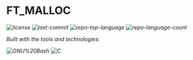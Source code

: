 <div id="top">

<!-- HEADER STYLE: MODERN -->
<div align="left" style="position: relative; width: 100%; height: 100%; ">
	
# FT_MALLOC

<em><em>

<!-- BADGES -->
<img src="https://img.shields.io/github/license/Vicente118/ft_malloc?style=for-the-badge&logo=opensourceinitiative&logoColor=white&color=00ADD8" alt="license">
<img src="https://img.shields.io/github/last-commit/Vicente118/ft_malloc?style=for-the-badge&logo=git&logoColor=white&color=00ADD8" alt="last-commit">
<img src="https://img.shields.io/github/languages/top/Vicente118/ft_malloc?style=for-the-badge&color=00ADD8" alt="repo-top-language">
<img src="https://img.shields.io/github/languages/count/Vicente118/ft_malloc?style=for-the-badge&color=00ADD8" alt="repo-language-count">

<em>Built with the tools and technologies:</em>

<img src="https://img.shields.io/badge/GNU%20Bash-4EAA25.svg?style=for-the-badge&logo=GNU-Bash&logoColor=white" alt="GNU%20Bash">
<img src="https://img.shields.io/badge/C-A8B9CC.svg?style=for-the-badge&logo=C&logoColor=black" alt="C">

</div>
</div>
<br clear="right">

---

## Table of Contents

I. [Table of Contents](#table-of-contents)<br>
II. [Overview](#overview)<br>
III. [Features](#features)<br>
IV. [Project Structure](#project-structure)<br>
&nbsp;&nbsp;&nbsp;&nbsp;IV.a. [Project Index](#project-index)<br>
V. [Getting Started](#getting-started)<br>
&nbsp;&nbsp;&nbsp;&nbsp;V.a. [Prerequisites](#prerequisites)<br>
&nbsp;&nbsp;&nbsp;&nbsp;V.b. [Installation](#installation)<br>
&nbsp;&nbsp;&nbsp;&nbsp;V.c. [Usage](#usage)<br>
&nbsp;&nbsp;&nbsp;&nbsp;V.d. [Testing](#testing)<br>
VI. [Roadmap](#roadmap)<br>
VII. [Contributing](#contributing)<br>
VIII. [License](#license)<br>
IX. [Acknowledgments](#acknowledgments)<br>

---

## Overview



---

## Features

<code>❯ REPLACE-ME</code>

---

## Project Structure

```sh
└── ft_malloc/
    ├── Makefile
    ├── Ressources
    │   ├── Cours.md
    │   └── GNU_Memory.md
    ├── diagram
    │   ├── ZonesAndBlocks.jpg
    │   ├── diagram.png
    │   ├── malloc_detailed_visualization.png
    │   └── memory.png
    ├── libft
    │   ├── Makefile
    │   ├── ft_atoi.c
    │   ├── ft_bzero.c
    │   ├── ft_calloc.c
    │   ├── ft_isalnum.c
    │   ├── ft_isalpha.c
    │   ├── ft_isascii.c
    │   ├── ft_isdigit.c
    │   ├── ft_isprint.c
    │   ├── ft_itoa.c
    │   ├── ft_lstadd_back_bonus.c
    │   ├── ft_lstadd_front_bonus.c
    │   ├── ft_lstclear_bonus.c
    │   ├── ft_lstdelone_bonus.c
    │   ├── ft_lstiter_bonus.c
    │   ├── ft_lstlast_bonus.c
    │   ├── ft_lstmap_bonus.c
    │   ├── ft_lstnew_bonus.c
    │   ├── ft_lstsize_bonus.c
    │   ├── ft_memchr.c
    │   ├── ft_memcmp.c
    │   ├── ft_memcpy.c
    │   ├── ft_memmove.c
    │   ├── ft_memset.c
    │   ├── ft_putchar_fd.c
    │   ├── ft_putendl_fd.c
    │   ├── ft_putnbr_fd.c
    │   ├── ft_putstr_fd.c
    │   ├── ft_split.c
    │   ├── ft_strchr.c
    │   ├── ft_strdup.c
    │   ├── ft_striteri.c
    │   ├── ft_strjoin.c
    │   ├── ft_strlcat.c
    │   ├── ft_strlcpy.c
    │   ├── ft_strlen.c
    │   ├── ft_strmapi.c
    │   ├── ft_strncmp.c
    │   ├── ft_strnstr.c
    │   ├── ft_strrchr.c
    │   ├── ft_strtrim.c
    │   ├── ft_substr.c
    │   ├── ft_tolower.c
    │   ├── ft_toupper.c
    │   └── libft.h
    ├── run.sh
    ├── src
    │   ├── free.c
    │   ├── malloc.c
    │   ├── malloc.h
    │   ├── realloc.c
    │   └── utils.c
    ├── test_fake.sh
    └── test_true.sh
```

### Project Index

<details open>
	<summary><b><code>FT_MALLOC/</code></b></summary>
	<!-- __root__ Submodule -->
	<details>
		<summary><b>__root__</b></summary>
		<blockquote>
			<div class='directory-path' style='padding: 8px 0; color: #666;'>
				<code><b>⦿ __root__</b></code>
			<table style='width: 100%; border-collapse: collapse;'>
			<thead>
				<tr style='background-color: #f8f9fa;'>
					<th style='width: 30%; text-align: left; padding: 8px;'>File Name</th>
					<th style='text-align: left; padding: 8px;'>Summary</th>
				</tr>
			</thead>
				<tr style='border-bottom: 1px solid #eee;'>
					<td style='padding: 8px;'><b><a href='https://github.com/Vicente118/ft_malloc/blob/master/test_true.sh'>test_true.sh</a></b></td>
					<td style='padding: 8px;'>Code>❯ REPLACE-ME</code></td>
				</tr>
				<tr style='border-bottom: 1px solid #eee;'>
					<td style='padding: 8px;'><b><a href='https://github.com/Vicente118/ft_malloc/blob/master/test_fake.sh'>test_fake.sh</a></b></td>
					<td style='padding: 8px;'>Code>❯ REPLACE-ME</code></td>
				</tr>
				<tr style='border-bottom: 1px solid #eee;'>
					<td style='padding: 8px;'><b><a href='https://github.com/Vicente118/ft_malloc/blob/master/run.sh'>run.sh</a></b></td>
					<td style='padding: 8px;'>Code>❯ REPLACE-ME</code></td>
				</tr>
				<tr style='border-bottom: 1px solid #eee;'>
					<td style='padding: 8px;'><b><a href='https://github.com/Vicente118/ft_malloc/blob/master/Makefile'>Makefile</a></b></td>
					<td style='padding: 8px;'>Code>❯ REPLACE-ME</code></td>
				</tr>
			</table>
		</blockquote>
	</details>
	<!-- src Submodule -->
	<details>
		<summary><b>src</b></summary>
		<blockquote>
			<div class='directory-path' style='padding: 8px 0; color: #666;'>
				<code><b>⦿ src</b></code>
			<table style='width: 100%; border-collapse: collapse;'>
			<thead>
				<tr style='background-color: #f8f9fa;'>
					<th style='width: 30%; text-align: left; padding: 8px;'>File Name</th>
					<th style='text-align: left; padding: 8px;'>Summary</th>
				</tr>
			</thead>
				<tr style='border-bottom: 1px solid #eee;'>
					<td style='padding: 8px;'><b><a href='https://github.com/Vicente118/ft_malloc/blob/master/src/utils.c'>utils.c</a></b></td>
					<td style='padding: 8px;'>Code>❯ REPLACE-ME</code></td>
				</tr>
				<tr style='border-bottom: 1px solid #eee;'>
					<td style='padding: 8px;'><b><a href='https://github.com/Vicente118/ft_malloc/blob/master/src/realloc.c'>realloc.c</a></b></td>
					<td style='padding: 8px;'>Code>❯ REPLACE-ME</code></td>
				</tr>
				<tr style='border-bottom: 1px solid #eee;'>
					<td style='padding: 8px;'><b><a href='https://github.com/Vicente118/ft_malloc/blob/master/src/malloc.h'>malloc.h</a></b></td>
					<td style='padding: 8px;'>Code>❯ REPLACE-ME</code></td>
				</tr>
				<tr style='border-bottom: 1px solid #eee;'>
					<td style='padding: 8px;'><b><a href='https://github.com/Vicente118/ft_malloc/blob/master/src/malloc.c'>malloc.c</a></b></td>
					<td style='padding: 8px;'>Code>❯ REPLACE-ME</code></td>
				</tr>
				<tr style='border-bottom: 1px solid #eee;'>
					<td style='padding: 8px;'><b><a href='https://github.com/Vicente118/ft_malloc/blob/master/src/free.c'>free.c</a></b></td>
					<td style='padding: 8px;'>Code>❯ REPLACE-ME</code></td>
				</tr>
			</table>
		</blockquote>
	</details>
	<!-- libft Submodule -->
	<details>
		<summary><b>libft</b></summary>
		<blockquote>
			<div class='directory-path' style='padding: 8px 0; color: #666;'>
				<code><b>⦿ libft</b></code>
			<table style='width: 100%; border-collapse: collapse;'>
			<thead>
				<tr style='background-color: #f8f9fa;'>
					<th style='width: 30%; text-align: left; padding: 8px;'>File Name</th>
					<th style='text-align: left; padding: 8px;'>Summary</th>
				</tr>
			</thead>
				<tr style='border-bottom: 1px solid #eee;'>
					<td style='padding: 8px;'><b><a href='https://github.com/Vicente118/ft_malloc/blob/master/libft/libft.h'>libft.h</a></b></td>
					<td style='padding: 8px;'>Code>❯ REPLACE-ME</code></td>
				</tr>
				<tr style='border-bottom: 1px solid #eee;'>
					<td style='padding: 8px;'><b><a href='https://github.com/Vicente118/ft_malloc/blob/master/libft/ft_toupper.c'>ft_toupper.c</a></b></td>
					<td style='padding: 8px;'>Code>❯ REPLACE-ME</code></td>
				</tr>
				<tr style='border-bottom: 1px solid #eee;'>
					<td style='padding: 8px;'><b><a href='https://github.com/Vicente118/ft_malloc/blob/master/libft/ft_tolower.c'>ft_tolower.c</a></b></td>
					<td style='padding: 8px;'>Code>❯ REPLACE-ME</code></td>
				</tr>
				<tr style='border-bottom: 1px solid #eee;'>
					<td style='padding: 8px;'><b><a href='https://github.com/Vicente118/ft_malloc/blob/master/libft/ft_substr.c'>ft_substr.c</a></b></td>
					<td style='padding: 8px;'>Code>❯ REPLACE-ME</code></td>
				</tr>
				<tr style='border-bottom: 1px solid #eee;'>
					<td style='padding: 8px;'><b><a href='https://github.com/Vicente118/ft_malloc/blob/master/libft/ft_strtrim.c'>ft_strtrim.c</a></b></td>
					<td style='padding: 8px;'>Code>❯ REPLACE-ME</code></td>
				</tr>
				<tr style='border-bottom: 1px solid #eee;'>
					<td style='padding: 8px;'><b><a href='https://github.com/Vicente118/ft_malloc/blob/master/libft/ft_strrchr.c'>ft_strrchr.c</a></b></td>
					<td style='padding: 8px;'>Code>❯ REPLACE-ME</code></td>
				</tr>
				<tr style='border-bottom: 1px solid #eee;'>
					<td style='padding: 8px;'><b><a href='https://github.com/Vicente118/ft_malloc/blob/master/libft/ft_strnstr.c'>ft_strnstr.c</a></b></td>
					<td style='padding: 8px;'>Code>❯ REPLACE-ME</code></td>
				</tr>
				<tr style='border-bottom: 1px solid #eee;'>
					<td style='padding: 8px;'><b><a href='https://github.com/Vicente118/ft_malloc/blob/master/libft/ft_strncmp.c'>ft_strncmp.c</a></b></td>
					<td style='padding: 8px;'>Code>❯ REPLACE-ME</code></td>
				</tr>
				<tr style='border-bottom: 1px solid #eee;'>
					<td style='padding: 8px;'><b><a href='https://github.com/Vicente118/ft_malloc/blob/master/libft/ft_strmapi.c'>ft_strmapi.c</a></b></td>
					<td style='padding: 8px;'>Code>❯ REPLACE-ME</code></td>
				</tr>
				<tr style='border-bottom: 1px solid #eee;'>
					<td style='padding: 8px;'><b><a href='https://github.com/Vicente118/ft_malloc/blob/master/libft/ft_strlen.c'>ft_strlen.c</a></b></td>
					<td style='padding: 8px;'>Code>❯ REPLACE-ME</code></td>
				</tr>
				<tr style='border-bottom: 1px solid #eee;'>
					<td style='padding: 8px;'><b><a href='https://github.com/Vicente118/ft_malloc/blob/master/libft/ft_strlcpy.c'>ft_strlcpy.c</a></b></td>
					<td style='padding: 8px;'>Code>❯ REPLACE-ME</code></td>
				</tr>
				<tr style='border-bottom: 1px solid #eee;'>
					<td style='padding: 8px;'><b><a href='https://github.com/Vicente118/ft_malloc/blob/master/libft/ft_strlcat.c'>ft_strlcat.c</a></b></td>
					<td style='padding: 8px;'>Code>❯ REPLACE-ME</code></td>
				</tr>
				<tr style='border-bottom: 1px solid #eee;'>
					<td style='padding: 8px;'><b><a href='https://github.com/Vicente118/ft_malloc/blob/master/libft/ft_strjoin.c'>ft_strjoin.c</a></b></td>
					<td style='padding: 8px;'>Code>❯ REPLACE-ME</code></td>
				</tr>
				<tr style='border-bottom: 1px solid #eee;'>
					<td style='padding: 8px;'><b><a href='https://github.com/Vicente118/ft_malloc/blob/master/libft/ft_striteri.c'>ft_striteri.c</a></b></td>
					<td style='padding: 8px;'>Code>❯ REPLACE-ME</code></td>
				</tr>
				<tr style='border-bottom: 1px solid #eee;'>
					<td style='padding: 8px;'><b><a href='https://github.com/Vicente118/ft_malloc/blob/master/libft/ft_strdup.c'>ft_strdup.c</a></b></td>
					<td style='padding: 8px;'>Code>❯ REPLACE-ME</code></td>
				</tr>
				<tr style='border-bottom: 1px solid #eee;'>
					<td style='padding: 8px;'><b><a href='https://github.com/Vicente118/ft_malloc/blob/master/libft/ft_strchr.c'>ft_strchr.c</a></b></td>
					<td style='padding: 8px;'>Code>❯ REPLACE-ME</code></td>
				</tr>
				<tr style='border-bottom: 1px solid #eee;'>
					<td style='padding: 8px;'><b><a href='https://github.com/Vicente118/ft_malloc/blob/master/libft/ft_split.c'>ft_split.c</a></b></td>
					<td style='padding: 8px;'>Code>❯ REPLACE-ME</code></td>
				</tr>
				<tr style='border-bottom: 1px solid #eee;'>
					<td style='padding: 8px;'><b><a href='https://github.com/Vicente118/ft_malloc/blob/master/libft/ft_putstr_fd.c'>ft_putstr_fd.c</a></b></td>
					<td style='padding: 8px;'>Code>❯ REPLACE-ME</code></td>
				</tr>
				<tr style='border-bottom: 1px solid #eee;'>
					<td style='padding: 8px;'><b><a href='https://github.com/Vicente118/ft_malloc/blob/master/libft/ft_putnbr_fd.c'>ft_putnbr_fd.c</a></b></td>
					<td style='padding: 8px;'>Code>❯ REPLACE-ME</code></td>
				</tr>
				<tr style='border-bottom: 1px solid #eee;'>
					<td style='padding: 8px;'><b><a href='https://github.com/Vicente118/ft_malloc/blob/master/libft/ft_putendl_fd.c'>ft_putendl_fd.c</a></b></td>
					<td style='padding: 8px;'>Code>❯ REPLACE-ME</code></td>
				</tr>
				<tr style='border-bottom: 1px solid #eee;'>
					<td style='padding: 8px;'><b><a href='https://github.com/Vicente118/ft_malloc/blob/master/libft/ft_putchar_fd.c'>ft_putchar_fd.c</a></b></td>
					<td style='padding: 8px;'>Code>❯ REPLACE-ME</code></td>
				</tr>
				<tr style='border-bottom: 1px solid #eee;'>
					<td style='padding: 8px;'><b><a href='https://github.com/Vicente118/ft_malloc/blob/master/libft/ft_memset.c'>ft_memset.c</a></b></td>
					<td style='padding: 8px;'>Code>❯ REPLACE-ME</code></td>
				</tr>
				<tr style='border-bottom: 1px solid #eee;'>
					<td style='padding: 8px;'><b><a href='https://github.com/Vicente118/ft_malloc/blob/master/libft/ft_memmove.c'>ft_memmove.c</a></b></td>
					<td style='padding: 8px;'>Code>❯ REPLACE-ME</code></td>
				</tr>
				<tr style='border-bottom: 1px solid #eee;'>
					<td style='padding: 8px;'><b><a href='https://github.com/Vicente118/ft_malloc/blob/master/libft/ft_memcpy.c'>ft_memcpy.c</a></b></td>
					<td style='padding: 8px;'>Code>❯ REPLACE-ME</code></td>
				</tr>
				<tr style='border-bottom: 1px solid #eee;'>
					<td style='padding: 8px;'><b><a href='https://github.com/Vicente118/ft_malloc/blob/master/libft/ft_memcmp.c'>ft_memcmp.c</a></b></td>
					<td style='padding: 8px;'>Code>❯ REPLACE-ME</code></td>
				</tr>
				<tr style='border-bottom: 1px solid #eee;'>
					<td style='padding: 8px;'><b><a href='https://github.com/Vicente118/ft_malloc/blob/master/libft/ft_memchr.c'>ft_memchr.c</a></b></td>
					<td style='padding: 8px;'>Code>❯ REPLACE-ME</code></td>
				</tr>
				<tr style='border-bottom: 1px solid #eee;'>
					<td style='padding: 8px;'><b><a href='https://github.com/Vicente118/ft_malloc/blob/master/libft/ft_lstsize_bonus.c'>ft_lstsize_bonus.c</a></b></td>
					<td style='padding: 8px;'>Code>❯ REPLACE-ME</code></td>
				</tr>
				<tr style='border-bottom: 1px solid #eee;'>
					<td style='padding: 8px;'><b><a href='https://github.com/Vicente118/ft_malloc/blob/master/libft/ft_lstnew_bonus.c'>ft_lstnew_bonus.c</a></b></td>
					<td style='padding: 8px;'>Code>❯ REPLACE-ME</code></td>
				</tr>
				<tr style='border-bottom: 1px solid #eee;'>
					<td style='padding: 8px;'><b><a href='https://github.com/Vicente118/ft_malloc/blob/master/libft/ft_lstmap_bonus.c'>ft_lstmap_bonus.c</a></b></td>
					<td style='padding: 8px;'>Code>❯ REPLACE-ME</code></td>
				</tr>
				<tr style='border-bottom: 1px solid #eee;'>
					<td style='padding: 8px;'><b><a href='https://github.com/Vicente118/ft_malloc/blob/master/libft/ft_lstlast_bonus.c'>ft_lstlast_bonus.c</a></b></td>
					<td style='padding: 8px;'>Code>❯ REPLACE-ME</code></td>
				</tr>
				<tr style='border-bottom: 1px solid #eee;'>
					<td style='padding: 8px;'><b><a href='https://github.com/Vicente118/ft_malloc/blob/master/libft/ft_lstiter_bonus.c'>ft_lstiter_bonus.c</a></b></td>
					<td style='padding: 8px;'>Code>❯ REPLACE-ME</code></td>
				</tr>
				<tr style='border-bottom: 1px solid #eee;'>
					<td style='padding: 8px;'><b><a href='https://github.com/Vicente118/ft_malloc/blob/master/libft/ft_lstdelone_bonus.c'>ft_lstdelone_bonus.c</a></b></td>
					<td style='padding: 8px;'>Code>❯ REPLACE-ME</code></td>
				</tr>
				<tr style='border-bottom: 1px solid #eee;'>
					<td style='padding: 8px;'><b><a href='https://github.com/Vicente118/ft_malloc/blob/master/libft/ft_lstclear_bonus.c'>ft_lstclear_bonus.c</a></b></td>
					<td style='padding: 8px;'>Code>❯ REPLACE-ME</code></td>
				</tr>
				<tr style='border-bottom: 1px solid #eee;'>
					<td style='padding: 8px;'><b><a href='https://github.com/Vicente118/ft_malloc/blob/master/libft/ft_lstadd_front_bonus.c'>ft_lstadd_front_bonus.c</a></b></td>
					<td style='padding: 8px;'>Code>❯ REPLACE-ME</code></td>
				</tr>
				<tr style='border-bottom: 1px solid #eee;'>
					<td style='padding: 8px;'><b><a href='https://github.com/Vicente118/ft_malloc/blob/master/libft/ft_lstadd_back_bonus.c'>ft_lstadd_back_bonus.c</a></b></td>
					<td style='padding: 8px;'>Code>❯ REPLACE-ME</code></td>
				</tr>
				<tr style='border-bottom: 1px solid #eee;'>
					<td style='padding: 8px;'><b><a href='https://github.com/Vicente118/ft_malloc/blob/master/libft/ft_itoa.c'>ft_itoa.c</a></b></td>
					<td style='padding: 8px;'>Code>❯ REPLACE-ME</code></td>
				</tr>
				<tr style='border-bottom: 1px solid #eee;'>
					<td style='padding: 8px;'><b><a href='https://github.com/Vicente118/ft_malloc/blob/master/libft/ft_isprint.c'>ft_isprint.c</a></b></td>
					<td style='padding: 8px;'>Code>❯ REPLACE-ME</code></td>
				</tr>
				<tr style='border-bottom: 1px solid #eee;'>
					<td style='padding: 8px;'><b><a href='https://github.com/Vicente118/ft_malloc/blob/master/libft/ft_isdigit.c'>ft_isdigit.c</a></b></td>
					<td style='padding: 8px;'>Code>❯ REPLACE-ME</code></td>
				</tr>
				<tr style='border-bottom: 1px solid #eee;'>
					<td style='padding: 8px;'><b><a href='https://github.com/Vicente118/ft_malloc/blob/master/libft/ft_isascii.c'>ft_isascii.c</a></b></td>
					<td style='padding: 8px;'>Code>❯ REPLACE-ME</code></td>
				</tr>
				<tr style='border-bottom: 1px solid #eee;'>
					<td style='padding: 8px;'><b><a href='https://github.com/Vicente118/ft_malloc/blob/master/libft/ft_isalpha.c'>ft_isalpha.c</a></b></td>
					<td style='padding: 8px;'>Code>❯ REPLACE-ME</code></td>
				</tr>
				<tr style='border-bottom: 1px solid #eee;'>
					<td style='padding: 8px;'><b><a href='https://github.com/Vicente118/ft_malloc/blob/master/libft/ft_isalnum.c'>ft_isalnum.c</a></b></td>
					<td style='padding: 8px;'>Code>❯ REPLACE-ME</code></td>
				</tr>
				<tr style='border-bottom: 1px solid #eee;'>
					<td style='padding: 8px;'><b><a href='https://github.com/Vicente118/ft_malloc/blob/master/libft/ft_calloc.c'>ft_calloc.c</a></b></td>
					<td style='padding: 8px;'>Code>❯ REPLACE-ME</code></td>
				</tr>
				<tr style='border-bottom: 1px solid #eee;'>
					<td style='padding: 8px;'><b><a href='https://github.com/Vicente118/ft_malloc/blob/master/libft/ft_bzero.c'>ft_bzero.c</a></b></td>
					<td style='padding: 8px;'>Code>❯ REPLACE-ME</code></td>
				</tr>
				<tr style='border-bottom: 1px solid #eee;'>
					<td style='padding: 8px;'><b><a href='https://github.com/Vicente118/ft_malloc/blob/master/libft/ft_atoi.c'>ft_atoi.c</a></b></td>
					<td style='padding: 8px;'>Code>❯ REPLACE-ME</code></td>
				</tr>
				<tr style='border-bottom: 1px solid #eee;'>
					<td style='padding: 8px;'><b><a href='https://github.com/Vicente118/ft_malloc/blob/master/libft/Makefile'>Makefile</a></b></td>
					<td style='padding: 8px;'>Code>❯ REPLACE-ME</code></td>
				</tr>
			</table>
		</blockquote>
	</details>
</details>

---

## Getting Started

### Prerequisites

This project requires the following dependencies:

- **Programming Language:** C

### Installation

Build ft_malloc from the source and intsall dependencies:

1. **Clone the repository:**

    ```sh
    ❯ git clone https://github.com/Vicente118/ft_malloc
    ```

2. **Navigate to the project directory:**

    ```sh
    ❯ cd ft_malloc
    ```

3. **Compile the project**

	```sh
 	❯ make
 	```

The shared library containing my own heap allocator is ready.

### Usage

Run the project with:

	```sh
 	❯ ./run.sh
  	❯ ./ProgramThatUsesMalloc
 	```
---

<div align="right">

[![][back-to-top]](#top)

</div>

[back-to-top]: https://img.shields.io/badge/-BACK_TO_TOP-151515?style=flat-square

---
